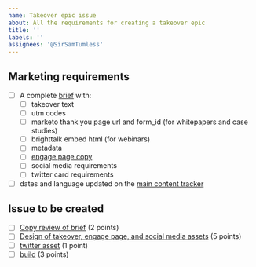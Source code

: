 ```yaml
---
name: Takeover epic issue
about: All the requirements for creating a takeover epic
title: ''
labels: ''
assignees: '@SirSamTumless'
---
```

## Marketing requirements

- [ ] A complete [brief]() with:
    - [ ] takeover text
    - [ ] utm codes
    - [ ] marketo thank you page url and form_id (for whitepapers and case studies)
    - [ ] brighttalk embed html (for webinars)
    - [ ] metadata
    - [ ] [engage page copy]()
    - [ ] social media requirements
    - [ ] twitter card requirements
- [ ] dates and language updated on the [main content tracker](https://docs.google.com/spreadsheets/d/1MaFd-ZHWpRVjIP9Sj_dOCIGOtl-GJYbrXewt5EG4m80/edit#gid=564832475)

## Issue to be created

- [ ] [Copy review of brief](https://github.com/canonical-web-and-design/ubuntu.com/issues/new?title=[takeover]+Review+takeover+and+engage+page+copy) (2 points)
- [ ] [Design of takeover, engage page, and social media assets](https://github.com/canonical-web-and-design/ubuntu.com/issues/new?title=[takeover]+social+assets&body=Create+assets+for+takeover,+engage+page,+and+social+media) (5 points)
- [ ] [twitter asset](https://github.com/canonical-web-and-design/ubuntu.com/issues/new?title=[takeover]+twitter+asset) (1 point)
- [ ] [build](https://github.com/canonical-web-and-design/ubuntu.com/issues/new?title=[takeover]+Build) (3 points)
